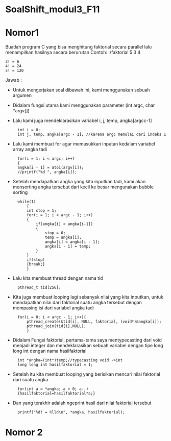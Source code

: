 # SoalShift_modul3_F11

# Nomor1
Buatlah program C yang bisa menghitung faktorial secara parallel lalu menampilkan hasilnya secara berurutan
Contoh:
./faktorial 5 3 4
	
	3! = 6
	4! = 24
	5! = 120
Jawab :

- Untuk mengerjakan soal dibawah ini, kami menggunakan sebuah argumen
- Didalam fungsi utama kami menggunakan parameter (int argc, char *argv[]) 
- Lalu kami juga mendeklarasikan variabel i, j, temp, angka[argcc-1]

    	int i = 0;
    	int j, temp, angka[argc - 1]; //karena argc memulai dari indeks 1
	
- Lalu kami membuat for agar memasukkan inputan kedalam variabel array angka tadi

	    for(i = 1; i < argc; i++)
	    {
		angka[i - 1] = atoi(argv[i]);
		//printf("%d ", angka[i]);
		
- Setelah mendapatkan angka yang kita inputkan tadi, kami akan mensorting angka tersebut dari kecil ke besar mengunakan bubble sorting

		while(1)
		    {
			int stop = 1;
			for(i = 1; i < argc - 1; i++)
			{
				if(angka[i] < angka[i-1])
				{
					stop = 0;
					temp = angka[i];
					angka[i] = angka[i - 1];
					angka[i - 1] = temp;
				}
			}
			if(stop)
			{break;}
		    }
- Lalu kita membuat thread dengan nama tid

		pthread_t tid[256];
		
- Kita juga membuat looping lagi sebanyak nilai yang kita inputkan, untuk mendapatkan nilai dari faktorial suatu angka tersebut dengan mempasing isi dari variabel angka tadi

		for(i = 0; i < argc - 1; i++){
			pthread_create(&tid[i], NULL, faktorial, (void*)&angka[i]);
			pthread_join(tid[i],NULL);
		    }
		    
- Didalam Fungsi faktorial, pertama-tama saya mentypecasting dari void menjadi integer dan mendeklarasikan sebuah variabel dengan tipe long long int dengan nama hasilfaktorial

		int *angka=(int*)temp;//typecasting void ->int
		long long int hasilfaktorial = 1;
		
- Setelah itu kita membuat looping yang berisikan mencari nilai faktorial dari suatu angka

		for(int a = *angka; a > 0; a--)
		{hasilfaktorial=hasilfaktorial*a;}
		
- Dan yang terakhir adalah ngeprint hasil dari nilai faktorial tersebut

		printf("%d! = %lld\n", *angka, hasilfaktorial);
		
# Nomor 2


	

